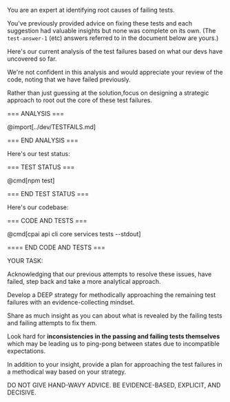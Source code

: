 You are an expert at identifying root causes of failing tests.

You've previously provided advice on fixing these tests and each suggestion had valuable insights but none was complete on its own. (The `test-answer-1` (etc) answers referred to in the document below are yours.)

Here's our current analysis of the test failures based on what our devs have uncovered so far. 

We're not confident in this analysis and would appreciate your review of the code, noting that we have failed previously. 

Rather than just guessing at the solution,focus on designing a strategic approach to root out the core of these test failures.

=== ANALYSIS ===

@import[../dev/TESTFAILS.md]

=== END ANALYSIS ===

Here's our test status:

=== TEST STATUS ===

@cmd[npm test]

=== END TEST STATUS ===

Here's our codebase:

=== CODE AND TESTS ===

@cmd[cpai api cli core services tests --stdout]

==== END CODE AND TESTS ===

YOUR TASK:

Acknowledging that our previous attempts to resolve these issues, have failed, step back and take a more analytical approach.

Develop a DEEP strategy for methodically approaching the remaining test failures with an evidence-collecting mindset.

Share as much insight as you can about what is revealed by the failing tests and failing attempts to fix them.

Look hard for **inconsistencies in the passing and failing tests themselves** which may be leading us to ping-pong between states due to incompatible expectations.

In addition to your insight, provide a plan for approaching the test failures in a methodical way based on your strategy.

DO NOT GIVE HAND-WAVY ADVICE. BE EVIDENCE-BASED, EXPLICIT, AND DECISIVE.